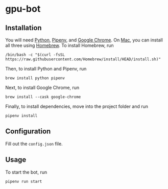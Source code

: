 # gpu-bot

## Installation

You will need [Python](https://www.python.org/), [Pipenv](https://pipenv.pypa.io/en/latest/), and
[Google Chrome](https://www.google.com/chrome/index.html). On [Mac](https://www.apple.com/mac/), you
can install all three using [Homebrew](https://brew.sh/). To install Homebrew, run

```shell
/bin/bash -c "$(curl -fsSL https://raw.githubusercontent.com/Homebrew/install/HEAD/install.sh)"
```

Then, to install Python and Pipenv, run

```shell
brew install python pipenv
```

Next, to install Google Chrome, run

```shell
brew install --cask google-chrome
```

Finally, to install dependencies, move into the project folder and run

```shell
pipenv install
```

## Configuration

Fill out the `config.json` file.

## Usage

To start the bot, run

```shell
pipenv run start
```
